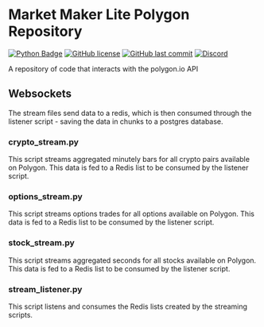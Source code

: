 # Market Maker Lite Polygon Repository
[![Python Badge](https://img.shields.io/badge/made%20with-python-blue.svg)]()
[![GitHub license](https://badgen.net/github/license/MarketMakerLite/polygon)](https://github.com/MarketMakerLite/polygon/blob/master/LICENSE)
[![GitHub last commit](https://img.shields.io/github/last-commit/MarketMakerLite/polygon)](https://github.com/MarketMakerLite/polygon/commits/main)
[![Discord](https://img.shields.io/discord/837528551028817930?color=%237289DA&label=Discord)](https://discord.gg/jjDcZcqXWy)

A repository of code that interacts with the polygon.io API 

## Websockets
The stream files send data to a redis, which is then consumed through the listener script - saving the data in chunks to a postgres database. 

### crypto_stream.py
This script streams aggregated minutely bars for all crypto pairs available on Polygon. This data is fed to a Redis list to be consumed by the listener script. 

### options_stream.py
This script streams options trades for all options available on Polygon. This data is fed to a Redis list to be consumed by the listener script. 

### stock_stream.py
This script streams aggregated seconds for all stocks available on Polygon. This data is fed to a Redis list to be consumed by the listener script. 

### stream_listener.py
This script listens and consumes the Redis lists created by the streaming scripts. 

